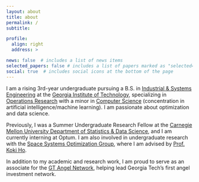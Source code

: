 ```yaml
---
layout: about
title: about
permalink: /
subtitle:

profile:
  align: right
  address: >

news: false  # includes a list of news items
selected_papers: false # includes a list of papers marked as "selected={true}"
social: true  # includes social icons at the bottom of the page
---
```


<!-- Write your biography here. Tell the world about yourself. Link to your favorite [subreddit](http://reddit.com). You can put a picture in, too. The code is already in, just name your picture `prof_pic.jpg` and put it in the `img/` folder.

Put your address / P.O. box / other info right below your picture. You can also disable any these elements by editing `profile` property of the YAML header of your `_pages/about.md`. Edit `_bibliography/papers.bib` and Jekyll will render your [publications page](/al-folio/publications/) automatically.

Link to your social media connections, too. This theme is set up to use [Font Awesome icons](http://fortawesome.github.io/Font-Awesome/) and [Academicons](https://jpswalsh.github.io/academicons/), like the ones below. Add your Facebook, Twitter, LinkedIn, Google Scholar, or just disable all of them. -->
<!--  -->

I am a rising 3rd-year undergraduate pursuing a B.S. in [Industrial & Systems Engineering](https://www.isye.gatech.edu/) at the [Georgia Institute of Technology](http://gatech.edu), specializing in [Operations Research](https://www.isye.gatech.edu/academics/undergraduate/degrees/operations-research) with a minor in [Computer Science](https://www.cc.gatech.edu/)  (concentration in artificial intelligence/machine learning). I am passionate about optimization and data science.

Previously, I was a Summer Undergraduate Research Fellow at the [Carnegie Mellon University Department of Statistics & Data Science](https://www.stat.cmu.edu/cmsac/sure/2024/showcase/), and I am currently interning at Optum. I am also involved in undergraduate research with the [Space Systems Optimization Group](https://ssog.ae.gatech.edu/), where I am advised by [Prof. Koki Ho](https://ae.gatech.edu/directory/person/koki-ho).

In addition to my academic and research work, I am proud to serve as an associate for the [GT Angel Network](https://gtangelnetwork.com), helping lead Georgia Tech’s first angel investment network.